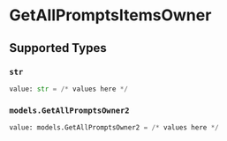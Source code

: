 # GetAllPromptsItemsOwner


## Supported Types

### `str`

```python
value: str = /* values here */
```

### `models.GetAllPromptsOwner2`

```python
value: models.GetAllPromptsOwner2 = /* values here */
```

